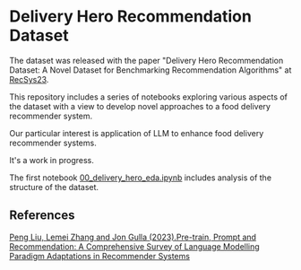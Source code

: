 # Delivery Hero Recommendation Dataset

The dataset was released with the paper "Delivery Hero Recommendation Dataset: A Novel Dataset for Benchmarking Recommendation Algorithms" at [RecSys23](https://recsys.acm.org/recsys23/).  

This repository includes a series of notebooks exploring various aspects of the dataset with a view to develop novel approaches to a food delivery recommender system. 

Our particular interest is application of LLM to enhance food delivery recommender systems.

It's a work in progress.

The first notebook [00_delivery_hero_eda.ipynb](https://github.com/aguille-vert/delivery-hero-dataset/blob/main/notebooks/00_delivery_hero_eda.ipynb) includes analysis of the structure of the dataset.  

## References

[Peng Liu, Lemei Zhang and Jon Gulla (2023).Pre-train, Prompt and Recommendation: A Comprehensive Survey of Language Modelling Paradigm Adaptations in Recommender Systems](https://arxiv.org/abs/2302.03735)


